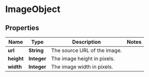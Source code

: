 

# ImageObject


## Properties

| Name | Type | Description | Notes |
|------------ | ------------- | ------------- | -------------|
|**url** | **String** | The source URL of the image.  |  |
|**height** | **Integer** | The image height in pixels.  |  |
|**width** | **Integer** | The image width in pixels.  |  |



